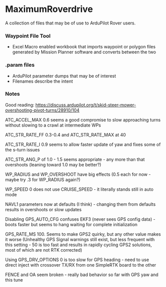 # MaximumRoverdrive

A collection of files that may be of use to ArduPilot Rover users.


### Waypoint File Tool

* Excel Macro enabled workbook that imports waypoint or polygon files generated by Mission Planner software and converts between the two


### .param files

* ArduPilot parameter dumps that may be of interest
* Filenames describe the intent


### Notes

Good reading:
https://discuss.ardupilot.org/t/skid-steer-mower-overshooting-pivot-turns/28910/104

ATC_ACCEL_MAX 0.6 seems a good compromise to slow approaching turns without slowing to a crawl at intermediate WPs

ATC_STR_RATE_FF 0.3-0.4 and ATC_STR_RATE_MAX at 40

ATC_STR_RATE_I 0.9 seems to allow faster update of yaw and fixes some of the s-turn issues

ATC_STR_ANG_P of 1.0 - 1.5 seems appropriate - any more than that overshoots (leaning toward 1.0 may be better?)

WP_RADIUS and WP_OVERSHOOT have big effects (0.5 each for now - maybe try .3 for WP_RADIUS again?)

WP_SPEED 0 does not use CRUISE_SPEED - it literally stands still in auto mode

NAVL1 parameters now at defaults (I think) - changing them from defaults results in overshoots or slow updates

Disabling GPS_AUTO_CFG confuses EKF3 (never sees GPS config data) - boots faster but seems to hang waiting for complete initialization

GPS_RATE_MS 100.  Seems to make GPS2 quirky, but any other value makes it worse
(Unhealthy GPS Signal warnings still exist, but less frequent with this setting - 50 is too fast and results in rapidly cycling GPS2 solutions, most of which are not RTK corrected)

Using GPS_DRV_OPTIONS 0 is too slow for GPS heading - need to use direct inject with crossover TX/RX from one SimpleRTK board to the other

FENCE and OA seem broken - really bad behavior so far with GPS yaw and this tune
